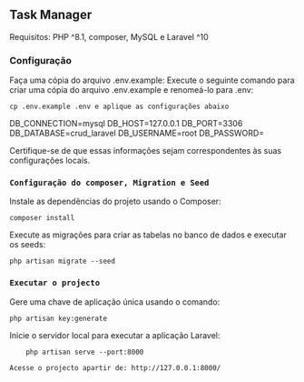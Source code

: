 ## Task Manager

Requisitos: PHP ^8.1, composer, MySQL e Laravel ^10

### Configuração

Faça uma cópia do arquivo .env.example: Execute o seguinte comando para criar uma cópia do arquivo .env.example e renomeá-lo para .env:

    cp .env.example .env e aplique as configurações abaixo

DB_CONNECTION=mysql
DB_HOST=127.0.0.1
DB_PORT=3306
DB_DATABASE=crud_laravel
DB_USERNAME=root
DB_PASSWORD=

Certifique-se de que essas informações sejam correspondentes às suas configurações locais.

### `Configuração do composer, Migration e Seed`

Instale as dependências do projeto usando o Composer:

    composer install

Execute as migrações para criar as tabelas no banco de dados e executar os seeds:

    php artisan migrate --seed

### `Executar o projecto`
Gere uma chave de aplicação única usando o comando:

    php artisan key:generate

Inicie o servidor local para executar a aplicação Laravel:

        php artisan serve --port:8000

    Acesse o projecto apartir de: http://127.0.0.1:8000/